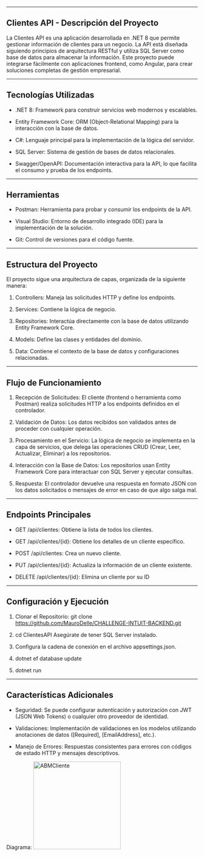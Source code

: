 ---------------------------------------
Clientes API - Descripción del Proyecto
---------------------------------------


La Clientes API es una aplicación desarrollada en .NET 8 que permite gestionar información de clientes para un negocio.
La API está diseñada siguiendo principios de arquitectura RESTful y utiliza SQL Server como base de datos para almacenar la información.
Este proyecto puede integrarse fácilmente con aplicaciones frontend, como Angular, para crear soluciones completas de gestión empresarial.



---------------------------------------
  Tecnologías Utilizadas
---------------------------------------
- .NET 8: Framework para construir servicios web modernos y escalables.

- Entity Framework Core: ORM (Object-Relational Mapping) para la interacción con la base de datos.

- C#: Lenguaje principal para la implementación de la lógica del servidor.

- SQL Server: Sistema de gestión de bases de datos relacionales.

- Swagger/OpenAPI: Documentación interactiva para la API, lo que facilita el consumo y prueba de los endpoints.


---------------------------------------
 Herramientas
---------------------------------------
- Postman: Herramienta para probar y consumir los endpoints de la API.

- Visual Studio: Entorno de desarrollo integrado (IDE) para la implementación de la solución.

- Git: Control de versiones para el código fuente.




---------------------------------------
Estructura del Proyecto
---------------------------------------

El proyecto sigue una arquitectura de capas, organizada de la siguiente manera:

1. Controllers: Maneja las solicitudes HTTP y define los endpoints.

2. Services: Contiene la lógica de negocio.

3. Repositories: Interactúa directamente con la base de datos utilizando Entity Framework Core.

4. Models: Define las clases y entidades del dominio.

5. Data: Contiene el contexto de la base de datos y configuraciones relacionadas.



---------------------------------------
Flujo de Funcionamiento
---------------------------------------

1. Recepción de Solicitudes:
El cliente (frontend o herramienta como Postman) realiza solicitudes HTTP a los endpoints definidos en el controlador.

2. Validación de Datos:
Los datos recibidos son validados antes de proceder con cualquier operación.

3. Procesamiento en el Servicio:
La lógica de negocio se implementa en la capa de servicios, que delega las operaciones CRUD (Crear, Leer, Actualizar, Eliminar) a los repositorios.

4. Interacción con la Base de Datos:
Los repositorios usan Entity Framework Core para interactuar con SQL Server y ejecutar consultas.

5. Respuesta:
El controlador devuelve una respuesta en formato JSON con los datos solicitados o mensajes de error en caso de que algo salga mal.



---------------------------------------
Endpoints Principales
---------------------------------------

- GET /api/clientes: Obtiene la lista de todos los clientes.

- GET /api/clientes/{id}: Obtiene los detalles de un cliente específico.

- POST /api/clientes: Crea un nuevo cliente.

- PUT /api/clientes/{id}: Actualiza la información de un cliente existente.

- DELETE /api/clientes/{id}: Elimina un cliente por su ID



---------------------------------------
Configuración y Ejecución
---------------------------------------

1. Clonar el Repositorio:
git clone https://github.com/MauroDelle/CHALLENGE-INTUIT-BACKEND.git

2. cd ClientesAPI
Asegúrate de tener SQL Server instalado.

3. Configura la cadena de conexión en el archivo appsettings.json.
  
4. dotnet ef database update

5. dotnet run

---------------------------------------
Características Adicionales
---------------------------------------

- Seguridad: Se puede configurar autenticación y autorización con JWT (JSON Web Tokens) o cualquier otro proveedor de identidad.

- Validaciones: Implementación de validaciones en los modelos utilizando anotaciones de datos ([Required], [EmailAddress], etc.).

- Manejo de Errores: Respuestas consistentes para errores con códigos de estado HTTP y mensajes descriptivos.



Diagrama: 
<img src="https://github.com/user-attachments/assets/37ba2400-f8a4-4c9f-bbb4-344366242981" alt="ABMCliente" width="230">

